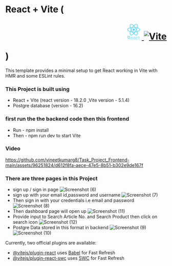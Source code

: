 # React  + Vite  (<p align="right"> </a> <a href = "https://reactjs.org/" target="_blank" rel="noreferrer"> <img src="https://raw.githubusercontent.com/devicons/devicon/master/icons/react/react-original-wordmark.svg" alt="react" width="50" height="50"/> </a> <a href = "https://vitejs.dev/" target="_blank" rel="noreferrer" target="_blank" rel="noreferrer"><img src = "https://upload.wikimedia.org/wikipedia/commons/f/f1/Vitejs-logo.svg" alt="Vite" width="50" height="50"/></a></p>)
This template provides a minimal setup to get React working in Vite with HMR and some ESLint rules.
### This Project is built using 
*  React + Vite (react version - 18.2.0 ,Vite version - 5.1.4)
*  Postgre database (version - 16.2)
### first run the the backend code then this frontend
*  Run - npm install 
*  Then - npm run dev to start Vite
### Video
https://github.com/vineetkumarg8/Task_Project_Frontend-main/assets/96251824/d612f8fa-aece-47e5-8b51-b302e9de167f
### There are three pages in this Project
* sign up / sign in page
  ![Screenshot (6)](https://github.com/vineetkumarg8/Task_Project_Frontend-main/assets/96251824/e6e4e908-c4f1-4b13-9988-6a96ab43d47b)
* sign up with your email id,password and username
  ![Screenshot (7)](https://github.com/vineetkumarg8/Task_Project_Frontend-main/assets/96251824/86a9e6d5-f4cb-455d-954d-0ba958819d99)
* Then sign in with your credentials i.e email and password
  ![Screenshot (8)](https://github.com/vineetkumarg8/Task_Project_Frontend-main/assets/96251824/13cc6f5d-a168-47d9-ad4f-22ea229fcc24)
* Then dashboard page will open up
 ![Screenshot (11)](https://github.com/vineetkumarg8/Task_Project_Frontend-main/assets/96251824/1055c5dd-fad0-4889-aae3-1f239844dfbd)
* Provide input to Search Article No. and Search Product then click on search icon
 ![Screenshot (12)](https://github.com/vineetkumarg8/Task_Project_Frontend-main/assets/96251824/93c7cc22-f2a3-474f-9b1d-76a65312cf57)
* Postgre Data stored in this format in backend
 ![Screenshot (9)](https://github.com/vineetkumarg8/Task_Project_Frontend-main/assets/96251824/cbd94051-70bc-4aa5-8160-5a837aa447af)
![Screenshot (10)](https://github.com/vineetkumarg8/Task_Project_Frontend-main/assets/96251824/82555753-dd48-44ea-89bd-ec178bf3d20b)

  


Currently, two official plugins are available:

- [@vitejs/plugin-react](https://github.com/vitejs/vite-plugin-react/blob/main/packages/plugin-react/README.md) uses [Babel](https://babeljs.io/) for Fast Refresh
- [@vitejs/plugin-react-swc](https://github.com/vitejs/vite-plugin-react-swc) uses [SWC](https://swc.rs/) for Fast Refresh
